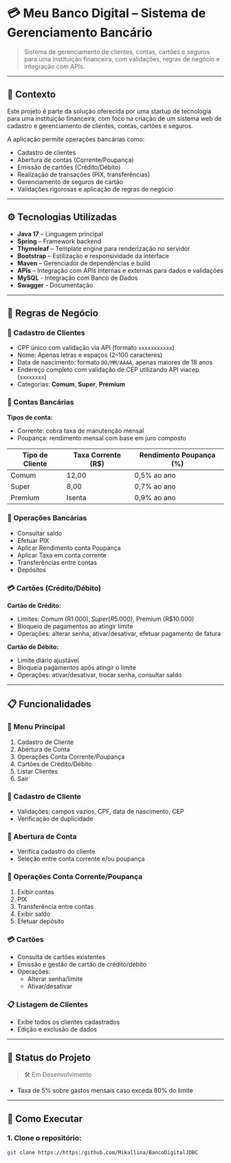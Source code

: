 # 💳 Meu Banco Digital – Sistema de Gerenciamento Bancário

> Sistema de gerenciamento de clientes, contas, cartões e seguros para uma instituição financeira, com validações, regras de negócio e integração com APIs.

---

## 🧠 Contexto

Este projeto é parte da solução oferecida por uma startup de tecnologia para uma instituição financeira, com foco na criação de um sistema web de cadastro e gerenciamento de clientes, contas, cartões e seguros.

A aplicação permite operações bancárias como:

- Cadastro de clientes
- Abertura de contas (Corrente/Poupança)
- Emissão de cartões (Crédito/Débito)
- Realização de transações (PIX, transferências)
- Gerenciamento de seguros de cartão
- Validações rigorosas e aplicação de regras de negócio

---

## ⚙️ Tecnologias Utilizadas

- **Java 17** – Linguagem principal
- **Spring** – Framework backend
- **Thymeleaf** – Template engine para renderização no servidor
- **Bootstrap** – Estilização e responsividade da interface
- **Maven** – Gerenciador de dependências e build
- **APIs** – Integração com APIs internas e externas para dados e validações
- **MySQL** - Integração com Banco de Dados
- **Swagger** - Documentação

---

## 📜 Regras de Negócio

### 🧾 Cadastro de Clientes
- CPF único com validação via API (formato `xxxxxxxxxxx`)
- Nome: Apenas letras e espaços (2–100 caracteres)
- Data de nascimento: formato `DD/MM/AAAA`, apenas maiores de 18 anos
- Endereço completo com validação de CEP utilizando API viacep (`xxxxxxxx`)
- Categorias: **Comum**, **Super**, **Premium**

### 🏦 Contas Bancárias

**Tipos de conta:**
- Corrente: cobra taxa de manutenção mensal
- Poupança: rendimento mensal com base em juro composto

| Tipo de Cliente | Taxa Corrente (R$) | Rendimento Poupança (%)  |
|-----------------|--------------------|--------------------------|
| Comum           | 12,00              | 0,5% ao ano              |
| Super           | 8,00               | 0,7% ao ano              |
| Premium         | Isenta             | 0,9% ao ano              |

### 💸 Operações Bancárias

- Consultar saldo
- Efetuar PIX
- Aplicar Rendimento conta Poupança
- Aplicar Taxa em conta corrente
- Transferências entre contas
- Depósitos

### 💳 Cartões (Crédito/Débito)

**Cartão de Crédito:**
- Limites: Comum (R$1.000), Super (R$5.000), Premium (R$10.000)
- Bloqueio de pagamentos ao atingir limite
- Operações: alterar senha, ativar/desativar, efetuar pagamento de fatura

**Cartão de Débito:**
- Limite diário ajustável
- Bloqueia pagamentos após atingir o limite
- Operações: ativar/desativar, trocar senha, consultar saldo

---

## 📋 Funcionalidades

### 📌 Menu Principal
1. Cadastro de Cliente
2. Abertura de Conta
3. Operações Conta Corrente/Poupança
4. Cartões de Crédito/Débito
5. Listar Clientes
0. Sair

### 👤 Cadastro de Cliente
- Validações: campos vazios, CPF, data de nascimento, CEP
- Verificação de duplicidade

### 🏦 Abertura de Conta
- Verifica cadastro do cliente
- Seleção entre conta corrente e/ou poupança

### 🔁 Operações Conta Corrente/Poupança
1. Exibir contas
2. PIX
3. Transferência entre contas
4. Exibir saldo
5. Efetuar depósito

### 💳 Cartões
- Consulta de cartões existentes
- Emissão e gestão de cartão de crédito/débito
- Operações:
    - Alterar senha/limite
    - Ativar/desativar


### 📋 Listagem de Clientes
- Exibe todos os clientes cadastrados
- Edição e exclusão de dados

---

## 🚧 Status do Projeto

> 🛠️ Em Desenvolvimento
- Taxa de 5% sobre gastos mensais caso exceda 80% do limite


---

## 🚀 Como Executar

### 1. Clone o repositório:

```bash
git clone https://https:/github.com/Mikallina/BancoDigitalJDBC
